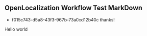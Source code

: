 ## OpenLocalization Workflow Test MarkDown
* f015c743-d5a8-43f3-967b-73a0cd12b40c 
thanks!

Hello world